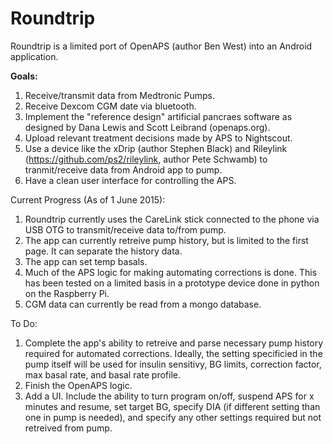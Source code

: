 # Roundtrip

Roundtrip is a limited port of OpenAPS (author Ben West) into an Android application.  

<b>Goals:</b><br />
1. Receive/transmit data from Medtronic Pumps.<br />
2. Receive Dexcom CGM date via bluetooth.<br />
3. Implement the "reference design" artificial pancraes software as designed by Dana Lewis and Scott Leibrand (openaps.org).<br />
4. Upload relevant treatment decisions made by APS to Nightscout.<br />
5. Use a device like the xDrip (author Stephen Black) and Rileylink (https://github.com/ps2/rileylink, author Pete Schwamb) to tranmit/receive data from Android app to pump.<br />
6. Have a clean user interface for controlling the APS.<br />

Current Progress (As of 1 June 2015):<br />
1. Roundtrip currently uses the CareLink stick connected to the phone via USB OTG to transmit/receive data to/from pump.<br />
2. The app can currently retreive pump history, but is limited to the first page. It can separate the history data.<br />
3. The app can set temp basals.<br />
4. Much of the APS logic for making automating corrections is done.  This has been tested on a limited basis in a prototype device done in python on the Raspberry Pi.<br />
5. CGM data can currently be read from a mongo database.<br />

To Do:<br />
1. Complete the app's ability to retreive and parse necessary pump history required for automated corrections. Ideally, the setting specificied in the pump itself will be used for insulin sensitivy, BG limits, correction factor, max basal rate, and basal rate profile.<br />
2. Finish the OpenAPS logic.<br />
3. Add a UI.  Include the ability to turn program on/off, suspend APS for x minutes and resume, set target BG, specify DIA (if different setting than one in pump is needed), and specify any other settings required but not retreived from pump.<br />
